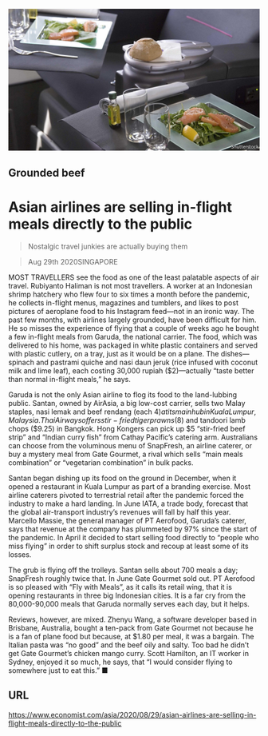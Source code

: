 ![](./images/20200829_ASP501.jpg)

## Grounded beef

# Asian airlines are selling in-flight meals directly to the public

> Nostalgic travel junkies are actually buying them

> Aug 29th 2020SINGAPORE

MOST TRAVELLERS see the food as one of the least palatable aspects of air travel. Rubiyanto Haliman is not most travellers. A worker at an Indonesian shrimp hatchery who flew four to six times a month before the pandemic, he collects in-flight menus, magazines and tumblers, and likes to post pictures of aeroplane food to his Instagram feed—not in an ironic way. The past few months, with airlines largely grounded, have been difficult for him. He so misses the experience of flying that a couple of weeks ago he bought a few in-flight meals from Garuda, the national carrier. The food, which was delivered to his home, was packaged in white plastic containers and served with plastic cutlery, on a tray, just as it would be on a plane. The dishes—spinach and pastrami quiche and nasi daun jeruk (rice infused with coconut milk and lime leaf), each costing 30,000 rupiah ($2)—actually “taste better than normal in-flight meals,” he says. 

Garuda is not the only Asian airline to flog its food to the land-lubbing public. Santan, owned by AirAsia, a big low-cost carrier, sells two Malay staples, nasi lemak and beef rendang (each $4) at its main hub in Kuala Lumpur, Malaysia. Thai Airways offers stir-fried tiger prawns ($8) and tandoori lamb chops ($9.25) in Bangkok. Hong Kongers can pick up $5 “stir-fried beef strip” and “Indian curry fish” from Cathay Pacific’s catering arm. Australians can choose from the voluminous menu of SnapFresh, an airline caterer, or buy a mystery meal from Gate Gourmet, a rival which sells “main meals combination” or “vegetarian combination” in bulk packs.

Santan began dishing up its food on the ground in December, when it opened a restaurant in Kuala Lumpur as part of a branding exercise. Most airline caterers pivoted to terrestrial retail after the pandemic forced the industry to make a hard landing. In June IATA, a trade body, forecast that the global air-transport industry’s revenues will fall by half this year. Marcello Massie, the general manager of PT Aerofood, Garuda’s caterer, says that revenue at the company has plummeted by 97% since the start of the pandemic. In April it decided to start selling food directly to “people who miss flying” in order to shift surplus stock and recoup at least some of its losses.

The grub is flying off the trolleys. Santan sells about 700 meals a day; SnapFresh roughly twice that. In June Gate Gourmet sold out. PT Aerofood is so pleased with “Fly with Meals”, as it calls its retail wing, that it is opening restaurants in three big Indonesian cities. It is a far cry from the 80,000-90,000 meals that Garuda normally serves each day, but it helps. 

Reviews, however, are mixed. Zhenyu Wang, a software developer based in Brisbane, Australia, bought a ten-pack from Gate Gourmet not because he is a fan of plane food but because, at $1.80 per meal, it was a bargain. The Italian pasta was “no good” and the beef oily and salty. Too bad he didn’t get Gate Gourmet’s chicken mango curry. Scott Hamilton, an IT worker in Sydney, enjoyed it so much, he says, that “I would consider flying to somewhere just to eat this.” ■

## URL

https://www.economist.com/asia/2020/08/29/asian-airlines-are-selling-in-flight-meals-directly-to-the-public
